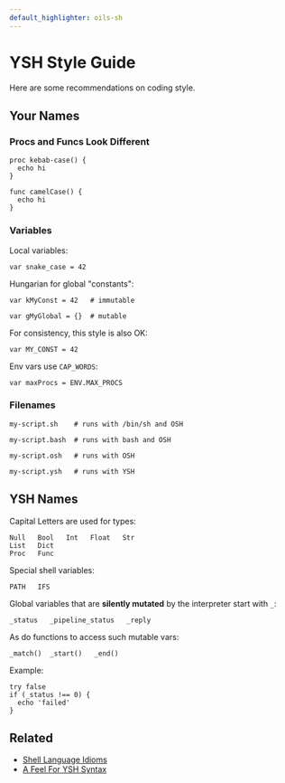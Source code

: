 ```yaml
---
default_highlighter: oils-sh
---
```


YSH Style Guide
===============

Here are some recommendations on coding style.

<div id="toc">
</div>

## Your Names

### Procs and Funcs Look Different

    proc kebab-case() {
      echo hi
    }

    func camelCase() {
      echo hi
    }

### Variables

Local variables:

    var snake_case = 42

Hungarian for global "constants":

    var kMyConst = 42   # immutable

    var gMyGlobal = {}  # mutable

For consistency, this style is also OK:

    var MY_CONST = 42

Env vars use `CAP_WORDS`:

    var maxProcs = ENV.MAX_PROCS

### Filenames

    my-script.sh    # runs with /bin/sh and OSH

    my-script.bash  # runs with bash and OSH

    my-script.osh   # runs with OSH

    my-script.ysh   # runs with YSH

## YSH Names

Capital Letters are used for types:

    Null   Bool   Int   Float   Str
    List   Dict
    Proc   Func

Special shell variables:

    PATH   IFS

Global variables that are **silently mutated** by the interpreter start with
`_`:

    _status   _pipeline_status   _reply

As do functions to access such mutable vars:

    _match()  _start()   _end()

Example:

    try false
    if (_status !== 0) {
      echo 'failed'
    }

## Related 

- [Shell Language Idioms](shell-idioms.html)
- [A Feel For YSH Syntax](syntax-feelings.html)


<!--
`kebab-case` is for procs and filenames:

    gc-test   opt-stats   gen-mypy-asdl

    test/spec-runner.ysh

`snake_case` is for local variables:

    proc foo {
      var deploy_dest = 'bar@example.com'
      echo $deploy_dest
    }

`CAPS` are used for global variables built into the shell:

    PATH  IFS  UID  HOSTNAME

External programs also accept environment variables in `CAPS`:

    PYTHONPATH  LD_LIBRARY_PATH

-->
